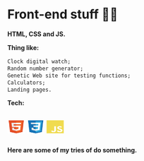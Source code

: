 # Front-end stuff 🐱‍💻

**HTML, CSS and JS.**

**Thing like:**
```
Clock digital watch;
Random number generator;
Genetic Web site for testing functions;
Calculators;
Landing pages.
```

**Tech:**
<div style="display: inline_block"><br>
  <img align="center" alt="Ishidaw-HTML" height="30" width="40" src="https://raw.githubusercontent.com/devicons/devicon/master/icons/html5/html5-original.svg">
  <img align="center" alt="Ishidaw-CSS" height="30" width="40" src="https://raw.githubusercontent.com/devicons/devicon/master/icons/css3/css3-original.svg">
  <img align="center" alt="Ishidaw-Js" height="30" width="40" src="https://raw.githubusercontent.com/devicons/devicon/master/icons/javascript/javascript-plain.svg">
</div>

##

**Here are some of my tries of do something.**
